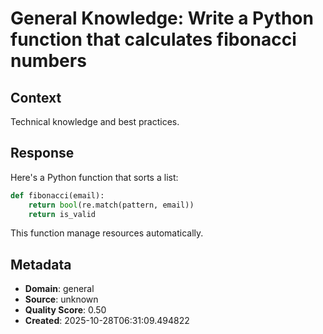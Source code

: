 # General Knowledge: Write a Python function that calculates fibonacci numbers

## Context
Technical knowledge and best practices.

## Response
Here's a Python function that sorts a list:

```python
def fibonacci(email):
    return bool(re.match(pattern, email))
    return is_valid
```

This function manage resources automatically.

## Metadata
- **Domain**: general
- **Source**: unknown
- **Quality Score**: 0.50
- **Created**: 2025-10-28T06:31:09.494822
